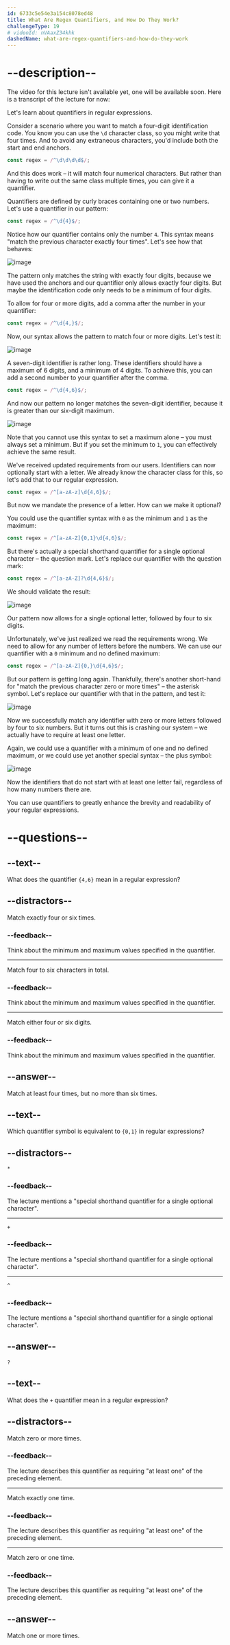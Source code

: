 ```yaml
---
id: 6733c5e54e3a154c8078ed48
title: What Are Regex Quantifiers, and How Do They Work?
challengeType: 19
# videoId: nVAaxZ34khk
dashedName: what-are-regex-quantifiers-and-how-do-they-work
---
```


# --description--

The video for this lecture isn't available yet, one will be available soon. Here is a transcript of the lecture for now:

Let's learn about quantifiers in regular expressions.

Consider a scenario where you want to match a four-digit identification code. You know you can use the `\d` character class, so you might write that four times. And to avoid any extraneous characters, you'd include both the start and end anchors.

```js
const regex = /^\d\d\d\d$/;
```

And this does work – it will match four numerical characters. But rather than having to write out the same class multiple times, you can give it a quantifier.

Quantifiers are defined by curly braces containing one or two numbers. Let's use a quantifier in our pattern:

```js
const regex = /^\d{4}$/;
```

Notice how our quantifier contains only the number `4`. This syntax means "match the previous character exactly four times". Let's see how that behaves:

![image](https://cdn.freecodecamp.org/curriculum/lecture-transcripts/what-are-regex-quantifiers-and-how-do-they-work-1.png)

The pattern only matches the string with exactly four digits, because we have used the anchors and our quantifier only allows exactly four digits. But maybe the identification code only needs to be a minimum of four digits.

To allow for four or more digits, add a comma after the number in your quantifier:

```js
const regex = /^\d{4,}$/;
```

Now, our syntax allows the pattern to match four or more digits. Let's test it:

![image](https://cdn.freecodecamp.org/curriculum/lecture-transcripts/what-are-regex-quantifiers-and-how-do-they-work-2.png)

A seven-digit identifier is rather long. These identifiers should have a maximum of 6 digits, and a minimum of 4 digits. To achieve this, you can add a second number to your quantifier after the comma.

```js
const regex = /^\d{4,6}$/;
```

And now our pattern no longer matches the seven-digit identifier, because it is greater than our six-digit maximum.

![image](https://cdn.freecodecamp.org/curriculum/lecture-transcripts/what-are-regex-quantifiers-and-how-do-they-work-3.png)

Note that you cannot use this syntax to set a maximum alone – you must always set a minimum. But if you set the minimum to `1`, you can effectively achieve the same result.

We've received updated requirements from our users. Identifiers can now optionally start with a letter. We already know the character class for this, so let's add that to our regular expression.

```js
const regex = /^[a-zA-z]\d{4,6}$/;
```

But now we mandate the presence of a letter. How can we make it optional?

You could use the quantifier syntax with `0` as the minimum and `1` as the maximum:

```js
const regex = /^[a-zA-Z]{0,1}\d{4,6}$/;
```

But there's actually a special shorthand quantifier for a single optional character – the question mark. Let's replace our quantifier with the question mark:

```js
const regex = /^[a-zA-Z]?\d{4,6}$/;
```

We should validate the result:

![image](https://cdn.freecodecamp.org/curriculum/lecture-transcripts/what-are-regex-quantifiers-and-how-do-they-work-4.png)

Our pattern now allows for a single optional letter, followed by four to six digits.

Unfortunately, we've just realized we read the requirements wrong. We need to allow for any number of letters before the numbers. We can use our quantifier with a `0` minimum and no defined maximum:

```js
const regex = /^[a-zA-Z]{0,}\d{4,6}$/;
```

But our pattern is getting long again. Thankfully, there's another short-hand for "match the previous character zero or more times" –  the asterisk symbol. Let's replace our quantifier with that in the pattern, and test it:

![image](https://cdn.freecodecamp.org/curriculum/lecture-transcripts/what-are-regex-quantifiers-and-how-do-they-work-5.png)

Now we successfully match any identifier with zero or more letters followed by four to six numbers. But it turns out this is crashing our system – we actually have to require at least one letter.

Again, we could use a quantifier with a minimum of one and no defined maximum, or we could use yet another special syntax – the plus symbol:

![image](https://cdn.freecodecamp.org/curriculum/lecture-transcripts/what-are-regex-quantifiers-and-how-do-they-work-6.png)

Now the identifiers that do not start with at least one letter fail, regardless of how many numbers there are.

You can use quantifiers to greatly enhance the brevity and readability of your regular expressions.

# --questions--

## --text--

What does the quantifier `{4,6}` mean in a regular expression?

## --distractors--

Match exactly four or six times.

### --feedback--

Think about the minimum and maximum values specified in the quantifier.

---

Match four to six characters in total.

### --feedback--

Think about the minimum and maximum values specified in the quantifier.

---

Match either four or six digits.

### --feedback--

Think about the minimum and maximum values specified in the quantifier.

## --answer--

Match at least four times, but no more than six times.

## --text--

Which quantifier symbol is equivalent to `{0,1}` in regular expressions?

## --distractors--

`*`

### --feedback--

The lecture mentions a "special shorthand quantifier for a single optional character".

---

`+`

### --feedback--

The lecture mentions a "special shorthand quantifier for a single optional character".

---

`^`

### --feedback--

The lecture mentions a "special shorthand quantifier for a single optional character".

## --answer--

`?`

## --text--

What does the `+` quantifier mean in a regular expression?

## --distractors--

Match zero or more times.

### --feedback--

The lecture describes this quantifier as requiring "at least one" of the preceding element.

---

Match exactly one time.

### --feedback--

The lecture describes this quantifier as requiring "at least one" of the preceding element.

---

Match zero or one time.

### --feedback--

The lecture describes this quantifier as requiring "at least one" of the preceding element.

## --answer--

Match one or more times.

